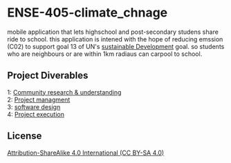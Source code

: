 # ENSE-405-climate_chnage
mobile application that lets highschool and post-secondary studens share ride to school. 
this application is intened with the hope of reducing emssion (C02) to support goal 13 of UN's [sustainable Development](https://www.un.org/sustainabledevelopment/climate-change/) goal. so students who are neighbours or are within  1km radiaus can carpool to school. 


## Project Diverables
1: [Community research & understanding](https://github.com/moehared/ENSE-405-Community_car_pool/tree/main/Documentation/Community%20research%20%26%20understanding) <br />
2: [Project managment](https://github.com/moehared/ENSE-405-Community_car_pool/tree/main/Documentation/Project%20managment) <br />
3: [software design](https://github.com/moehared/ENSE-405-Community_car_pool/tree/main/Documentation/software%20design) <br />
4: [Project execution](https://github.com/moehared/ENSE-405-Community_car_pool/tree/main/car_pool_app) <br />


## License 

[Attribution-ShareAlike 4.0 International (CC BY-SA 4.0)](https://creativecommons.org/licenses/by-sa/4.0/)

